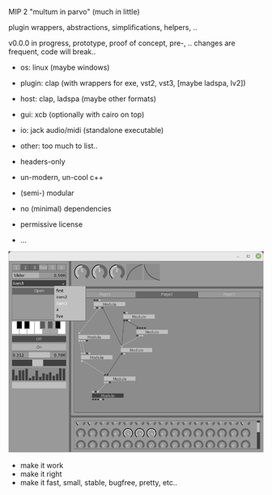 MIP 2
"multum in parvo"
(much in little)


plugin wrappers, abstractions, simplifications, helpers, ..


v0.0.0
in progress, prototype, proof of concept, pre-, ..
changes are frequent, code will break..


- os: linux (maybe windows)
- plugin: clap (with wrappers for exe, vst2, vst3, [maybe ladspa, lv2])
- host: clap, ladspa (maybe other formats)
- gui: xcb (optionally with cairo on top)
- io: jack audio/midi (standalone executable)
- other: too much to list..


- headers-only
- un-modern, un-cool c++
- (semi-) modular
- no (minimal) dependencies
- permissive license
- ...


![screenshot](/doc/screenshots/gui2.png)


- make it work
- make it right
- make it fast, small, stable, bugfree, pretty, etc..

